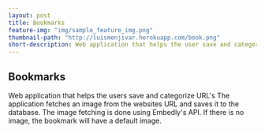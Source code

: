 ```yaml
---
layout: post
title: Bookmarks
feature-img: "img/sample_feature_img.png"
thumbnail-path: "http://luismenjivar.herokuapp.com/book.png"
short-description: Web application that helps the user save and categorize URL's
---
```


## Bookmarks

Web application that helps the users save and categorize URL's
The application fetches an image from the websites URL and saves it to the database. The image fetching is done using Embedly's API. If there is no image, the bookmark will have a default image.